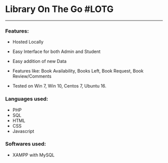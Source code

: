 # Library On The Go #LOTG

---

### Features:
  * Hosted Locally
  * Easy Interface for both Admin and Student
  * Easy addition of new Data
  * Features like: Book Availability, Books Left, Book Request, Book Review/Comments

  * Tested on Win 7, Win 10, Centos 7, Ubuntu 16.
  
### Languages used:
  * PHP
  * SQL
  * HTML
  * CSS
  * Javascript
  
### Softwares used:
  * XAMPP with MySQL
  
